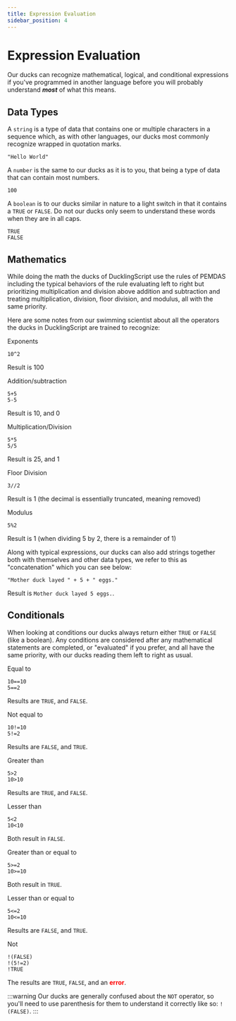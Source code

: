 ```yaml
---
title: Expression Evaluation
sidebar_position: 4
---
```


# Expression Evaluation
Our ducks can recognize mathematical, logical, and conditional expressions if you've programmed in another language before you will probably understand ***most*** of what this means.

## Data Types
A `string` is a type of data that contains one or multiple characters in a sequence which, as with other languages, our ducks most commonly recognize wrapped in quotation marks.
```
"Hello World"
```

A `number` is the same to our ducks as it is to you, that being a type of data that can contain most numbers.
```
100
```

A `boolean` is to our ducks similar in nature to a light switch in that it contains a `TRUE` or `FALSE`. Do not our ducks only seem to understand these words when they are in all caps.
```
TRUE
FALSE
```

## Mathematics
While doing the math the ducks of DucklingScript use the rules of PEMDAS including the typical behaviors of the rule evaluating left to right but prioritizing multiplication and division above addition and subtraction and treating multiplication, division, floor division, and modulus, all with the same priority.

Here are some notes from our swimming scientist about all the operators the ducks in DucklingScript are trained to recognize:

Exponents
```
10^2
```
Result is 100

Addition/subtraction
```
5+5
5-5
```
Result is 10, and 0

Multiplication/Division
```
5*5
5/5
```
Result is 25, and 1

Floor Division
```
3//2
```
Result is 1 (the decimal is essentially truncated, meaning removed)

Modulus
```
5%2
```
Result is 1 (when dividing 5 by 2, there is a remainder of 1)

Along with typical expressions, our ducks can also add strings together both with themselves and other data types, we refer to this as "concatenation" which you can see below:
```
"Mother duck layed " + 5 + " eggs."
```
Result is `Mother duck layed 5 eggs.`.

## Conditionals
When looking at conditions our ducks always return either `TRUE` or `FALSE` (like a boolean). Any conditions are considered after any mathematical statements are completed, or "evaluated" if you prefer, and all have the same priority, with our ducks reading them left to right as usual.


Equal to
```
10==10
5==2
```
Results are `TRUE`, and `FALSE`.

Not equal to
```
10!=10
5!=2
```
Results are `FALSE`, and `TRUE`.

Greater than
```
5>2
10>10
```
Results are `TRUE`, and `FALSE`.

Lesser than
```
5<2
10<10
```
Both result in `FALSE`.

Greater than or equal to
```
5>=2
10>=10
```
Both result in `TRUE`.

Lesser than or equal to
```
5<=2
10<=10
```
Results are `FALSE`, and `TRUE`.

Not
```
!(FALSE)
!(5!=2)
!TRUE
```
The results are `TRUE`, `FALSE`, and an <font color="red">**error**</font>.

:::warning
Our ducks are generally confused about the `NOT` operator, so you'll need to use parenthesis for them to understand it correctly like so: `!(FALSE)`.
:::